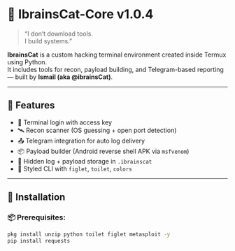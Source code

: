 # 🧠 IbrainsCat-Core v1.0.4

> “I don’t download tools.  
> I build systems.”

**IbrainsCat** is a custom hacking terminal environment created inside Termux using Python.  
It includes tools for recon, payload building, and Telegram-based reporting — built by **Ismail (aka @ibrainsCat)**.

---

## 🚀 Features

- 🔐 Terminal login with access key
- 🛰️ Recon scanner (OS guessing + open port detection)
- 📤 Telegram integration for auto log delivery
- 📦 Payload builder (Android reverse shell APK via `msfvenom`)
- 📁 Hidden log + payload storage in `.ibrainscat`
- 🎨 Styled CLI with `figlet`, `toilet`, `colors`

---

## 📂 Installation

### 📦 Prerequisites:
```bash
pkg install unzip python toilet figlet metasploit -y
pip install requests
